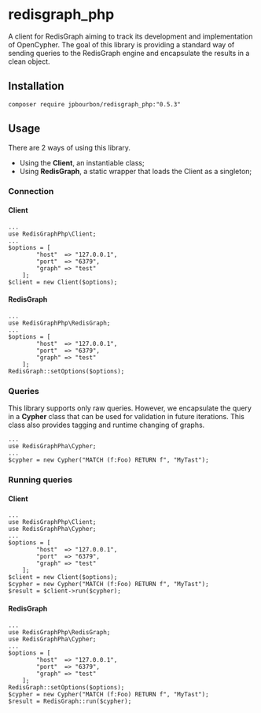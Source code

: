 # redisgraph_php
A client for RedisGraph aiming to track its development and implementation of OpenCypher.
The goal of this library is providing a standard way of sending queries to the RedisGraph engine and encapsulate the results in a clean object.

## Installation
```
composer require jpbourbon/redisgraph_php:"0.5.3"
```

## Usage
There are 2 ways of using this library.
- Using the **Client**, an instantiable class;
- Using **RedisGraph**, a static wrapper that loads the Client as a singleton;

### Connection
#### Client
```
...
use RedisGraphPhp\Client;
...
$options = [
        "host"  => "127.0.0.1",
        "port"  => "6379",
        "graph" => "test"
    ];
$client = new Client($options);
```
#### RedisGraph
```
...
use RedisGraphPhp\RedisGraph;
...
$options = [
        "host"  => "127.0.0.1",
        "port"  => "6379",
        "graph" => "test"
    ];
RedisGraph::setOptions($options);
```

### Queries
This library supports only raw queries. However, we encapsulate the query in a **Cypher** class that can be used for validation in future iterations. This class also provides tagging and runtime changing of graphs.
```
...
use RedisGraphPha\Cypher;
...
$cypher = new Cypher("MATCH (f:Foo) RETURN f", "MyTast");
```

### Running queries
#### Client
```
...
use RedisGraphPhp\Client;
use RedisGraphPha\Cypher;
...
$options = [
        "host"  => "127.0.0.1",
        "port"  => "6379",
        "graph" => "test"
    ];
$client = new Client($options);
$cypher = new Cypher("MATCH (f:Foo) RETURN f", "MyTast");
$result = $client->run($cypher);
```
#### RedisGraph
```
...
use RedisGraphPhp\RedisGraph;
use RedisGraphPha\Cypher;
...
$options = [
        "host"  => "127.0.0.1",
        "port"  => "6379",
        "graph" => "test"
    ];
RedisGraph::setOptions($options);
$cypher = new Cypher("MATCH (f:Foo) RETURN f", "MyTast");
$result = RedisGraph::run($cypher);
```
